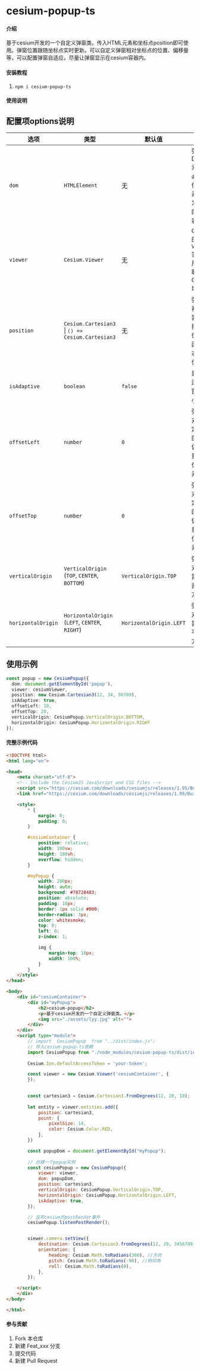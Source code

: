 # cesium-popup-ts

#### 介绍
基于cesium开发的一个自定义弹窗类。传入HTML元素和坐标点position即可使用。弹窗位置跟随坐标点实时更新。可以自定义弹窗相对坐标点的位置、偏移量等，可以配置弹窗自适应，尽量让弹窗显示在cesium容器内。


#### 安装教程

1. `npm i cesium-popup-ts`


#### 使用说明



## 配置项options说明

| **选项**          | **类型**                                       | **默认值**           | **描述**                                                                 | **备注**                                                           |
|-------------------|----------------------------------------------|----------------------|------------------------------------------------------------------------|--------------------------------------------------------------------|
| `dom`             | `HTMLElement`                                | 无                   | 弹窗的 DOM 元素，必须提供此元素来作为弹窗的内容。                                 | 必选项                                                             |
| `viewer`          | `Cesium.Viewer`                              | 无                   | Cesium 的 `Viewer` 实例，用于关联 Cesium 场景。                                | 必选项                                                             |
| `position`        | `Cesium.Cartesian3` \| `() => Cesium.Cartesian3` | 无                   | 弹窗的初始位置，支持固定位置或函数动态获取位置。                                     | 必选项                                                             |
| `isAdaptive`      | `boolean`                                    | `false`              | 是否自适应弹窗大小。                                                     | 可选项，设置为 `true` 时，弹窗自动调整大小以适应内容。                            |
| `offsetLeft`      | `number`                                     | `0`                  | 弹窗相对于指定位置的水平偏移量，单位为像素。                                        | 可选项                                                             |
| `offsetTop`       | `number`                                     | `0`                  | 弹窗相对于指定位置的垂直偏移量，单位为像素。                                        | 可选项                                                             |
| `verticalOrigin`  | `VerticalOrigin` (`TOP`, `CENTER`, `BOTTOM`)  | `VerticalOrigin.TOP` | 弹窗相对于位置的垂直对齐方式。                                              | 可选项，可选值包括 `VerticalOrigin.TOP`, `CENTER`, `BOTTOM`。        |
| `horizontalOrigin`| `HorizontalOrigin` (`LEFT`, `CENTER`, `RIGHT`)| `HorizontalOrigin.LEFT`| 弹窗相对于位置的水平对齐方式。                                              | 可选项，可选值包括 `HorizontalOrigin.LEFT`, `CENTER`, `RIGHT`。      |

## 使用示例

```ts
const popup = new CesiumPopup({
  dom: document.getElementById('popup'),
  viewer: cesiumViewer,
  position: new Cesium.Cartesian3(12, 34, 56789),
  isAdaptive: true,
  offsetLeft: 10,
  offsetTop: 20,
  verticalOrigin: CesiumPopup.VerticalOrigin.BOTTOM,
  horizontalOrigin: CesiumPopup.HorizontalOrigin.RIGHT
});
```



#### 完整示例代码
```html
<!DOCTYPE html>
<html lang="en">

<head>
    <meta charset="utf-8">
    <!-- Include the CesiumJS JavaScript and CSS files -->
    <script src="https://cesium.com/downloads/cesiumjs/releases/1.95/Build/Cesium/Cesium.js"></script>
    <link href="https://cesium.com/downloads/cesiumjs/releases/1.95/Build/Cesium/Widgets/widgets.css" rel="stylesheet">

    <style>
        * {
            margin: 0;
            padding: 0;
        }

        #cesiumContainer {
            position: relative;
            width: 100vw;
            height: 100vh;
            overflow: hidden;
        }

        #myPopup {
            width: 200px;
            height: auto;
            background: #78728483;
            position: absolute;
            padding: 10px;
            border: 1px solid #000;
            border-radius: 3px;
            color: whitesmoke;
            top: 0;
            left: 0;
            z-index: 1;

            img {
                margin-top: 10px;
                width: 100%;
            }
        }
    </style>
</head>

<body>
    <div id="cesiumContainer">
        <div id="myPopup">
            <h2>cesium-popup</h2>
            <p>基于cesium开发的一个自定义弹窗类。</p>
            <img src="./assets/lyy.jpg" alt="">
        </div>
    </div>
    <script type="module">
        // import  CesiumPopup  from "../dist/index.js";
        // 导入cesium-popup-ts依赖
        import CesiumPopup from "./node_modules/cesium-popup-ts/dist/index.js"
        
        Cesium.Ion.defaultAccessToken = 'your-token';

        const viewer = new Cesium.Viewer('cesiumContainer', {
        });
        

        const cartesian3 = Cesium.Cartesian3.fromDegrees(12, 20, 10);
        
        let entity = viewer.entities.add({
            position: cartesian3,
            point: {
                pixelSize: 14,
                color: Cesium.Color.RED,
            },
        })

        const popupDom = document.getElementById("myPopup");
        
        // 创建一个popup实例
        const cesiumPopup = new CesiumPopup({
            viewer: viewer,
            dom: popupDom,
            position: cartesian3,
            verticalOrigin: CesiumPopup.VerticalOrigin.TOP,
            horizontalOrigin: CesiumPopup.HorizontalOrigin.LEFT,
            isAdaptive: true,
        });

        // 监听cesium的postRender事件
        cesiumPopup.listenPostRender();


        viewer.camera.setView({
            destination: Cesium.Cartesian3.fromDegrees(12, 20, 3456789),
            orientation: {
                heading: Cesium.Math.toRadians(360), //方向
                pitch: Cesium.Math.toRadians(-90), //俯仰角
                roll: Cesium.Math.toRadians(0),
            },
        });

    </script>
    </div>
</body>

</html>

```

#### 参与贡献

1.  Fork 本仓库
2.  新建 Feat_xxx 分支
3.  提交代码
4.  新建 Pull Request



